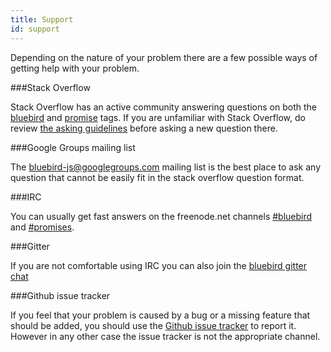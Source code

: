 ```yaml
---
title: Support
id: support
---
```


Depending on the nature of your problem there are a few possible ways of getting help with your problem.

###Stack Overflow

Stack Overflow has an active community answering questions on both the [bluebird](http://stackoverflow.com/questions/tagged/bluebird) and [promise](http://stackoverflow.com/questions/tagged/promise) tags. If you are unfamiliar with Stack Overflow, do review [the asking guidelines](http://stackoverflow.com/help/asking) before asking a new question there.

###Google Groups mailing list

The [bluebird-js@googlegroups.com](https://groups.google.com/forum/#!forum/bluebird-js) mailing list is the best place to ask any question that cannot be easily fit in the stack overflow question format.

###IRC

You can usually get fast answers on the freenode.net channels [#bluebird](irc://chat.freenode.net/bluebird) and [#promises](irc://chat.freenode.net/promises).

###Gitter

If you are not comfortable using IRC you can also join the [bluebird gitter chat](https://gitter.im/petkaantonov/bluebird)

###Github issue tracker

If you feel that your problem is caused by a bug or a missing feature that should be added, you should use the [Github issue tracker](https://github.com/petkaantonov/bluebird/issues/) to report it. However in any other case the issue tracker is not the appropriate channel.
